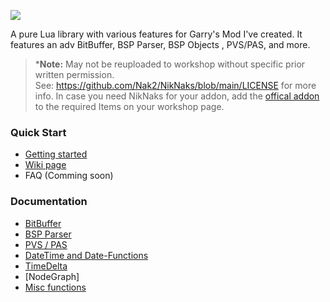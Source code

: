 ![](https://raw.githubusercontent.com/Nak2/NikNaks/main/assets/banner.png)

 A pure Lua library with various features for Garry's Mod I've created.
 It features an adv BitBuffer, BSP Parser, BSP Objects , PVS/PAS, and more.
 
>***Note:** May not be reuploaded to workshop without specific prior written permission.<br>
See: https://github.com/Nak2/NikNaks/blob/main/LICENSE for more info.
In case you need NikNaks for your addon, add the [offical addon](https://steamcommunity.com/sharedfiles/filedetails/?id=2861839844) to the required Items on your workshop page.

### Quick Start

* [Getting started](https://github.com/Nak2/NikNaks/wiki/Getting-started)
* [Wiki page](https://github.com/Nak2/NikNaks/wiki)
* FAQ (Comming soon)

### Documentation

* [BitBuffer](https://github.com/Nak2/NikNaks/wiki/BitBuffer)
* [BSP Parser](https://github.com/Nak2/NikNaks/wiki/BSP-Parser)
* [PVS / PAS](https://github.com/Nak2/NikNaks/wiki/PVS-and-PAS)
* [DateTime and Date-Functions](https://github.com/Nak2/NikNaks/wiki/DateTime-and-Date-Functions)
* [TimeDelta](https://github.com/Nak2/NikNaks/wiki/TimeDelta)
* [NodeGraph]
* [Misc functions]()
